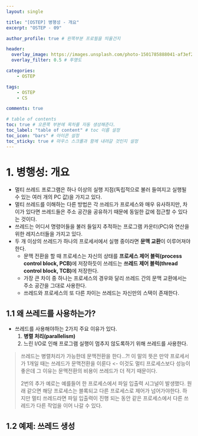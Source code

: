 ```yaml
---
layout: single

title: "[OSTEP] 병행성 - 개요"
excerpt: "OSTEP - 09"

author_profile: true # 왼쪽부분 프로필을 띄울건지

header:
  overlay_image: https://images.unsplash.com/photo-1501785888041-af3ef285b470?ixlib=rb-1.2.1&ixid=eyJhcHBfaWQiOjEyMDd9&auto=format&fit=crop&w=1350&q=80
  overlay_filter: 0.5 # 투명도

categories: 
    - OSTEP

tags: 
    - OSTEP
    - CS

comments: true

# table of contents
toc: true # 오른쪽 부분에 목차를 자동 생성해준다.
toc_label: "table of content" # toc 이름 설정
toc_icon: "bars" # 아이콘 설정
toc_sticky: true # 마우스 스크롤과 함께 내려갈 것인지 설정
---
```

# 1. 병행성: 개요
- 멀티 쓰레드 프로그램은 하나 이상의 실행 지점(독립적으로 불러 들여지고 실행될 수 있는 여러 개의 PC 값)을 가지고 있다.
- 멀티 쓰레드를 이해하는 다른 방법은 각 쓰레드가 프로세스와 매우 유사하지만, 차이가 있다면 쓰레드들은 주소 공간을 공유하기 때문에 동일한 값에 접근할 수 있다는 것이다.
- 쓰레드는 어디서 명령어들을 불러 들일지 추적하는 프로그램 카운터(PC)와 연산을 위한 레지스터들을 가지고 있다.
- 두 개 이상의 쓰레드가 하나의 프로세서에서 실행 중이라면 <strong>문맥 교환</strong>이 이루어져야 한다.
    - 문맥 전환을 할 때 프로세스는 자신의 상태를 <strong>프로세스 제어 블럭(process control block, PCB)</strong>에 저장하듯이 쓰레드는 <strong>쓰레드 제어 블럭(thread control block, TCB)</strong>에 저장한다.
    - 가장 큰 차이 중 하나는 프로세스의 경우와 달리 쓰레드 간의 문맥 교환에서는 주소 공간을 그대로 사용한다.
    - 쓰레드와 프로세스의 또 다른 차이는 쓰레드는 자신만의 스택이 존재한다.
    
## 1.1 왜 쓰레드를 사용하는가?
- 쓰레드를 사용해야하는 2가지 주요 이유가 있다.
    1. <strong>병렬 처리(parallelism)</strong>
    2. 느린 I/O로 인해 프로그램 실행이 멈추지 않도록하기 위해 쓰레드를 사용한다.
    
> 쓰레드는 병렬처리가 가능한데 문맥전환을 한다...?! 이 말의 뜻은 만약 프로세서가 1개일 때는 쓰레드가 문맥전환을 이룬다 <- 이것도 멀티 프로세스보다 성능이 좋은데 그 이유는 문맥전환의 비용이 쓰레드가 더 적기 때문이다.
> 
> 2번의 추가 예로는 예를들어 한 프로세스에서 파일 입출력 시그널이 발생했다. 원래 같으면 해당 프로세스는 블록되고 다른 프로세스로 제어가 넘어가야한다. 하지만 멀티 쓰레드라면 파일 입출력이 진행 되는 동안 같은 프로세스에서 다른 쓰레드가 다른 작업을 이어 나갈 수 있다.

## 1.2 예제: 쓰레드 생성

